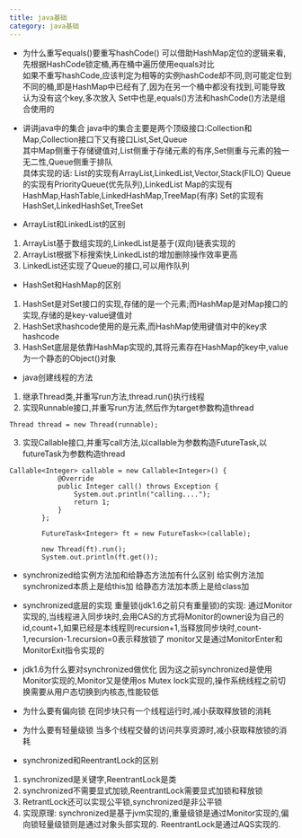 ```yaml
---
title: java基础
category: java基础
---
```

- 为什么重写equals()要重写hashCode()
可以借助HashMap定位的逻辑来看,先根据HashCode锁定桶,再在桶中遍历使用equals对比  
如果不重写hashCode,应该判定为相等的实例hashCode却不同,则可能定位到不同的桶,即是HashMap中已经有了,因为在另一个桶中都没有找到,可能导致认为没有这个key,多次放入
Set中也是,equals()方法和hashCode()方法是组合使用的

- 讲讲java中的集合
java中的集合主要是两个顶级接口:Collection和Map,Collection接口下又有接口List,Set,Queue  
其中Map侧重于存储键值对,List侧重于存储元素的有序,Set侧重与元素的独一无二性,Queue侧重于排队  
具体实现的话:
List的实现有ArrayList,LinkedList,Vector,Stack(FILO)
Queue的实现有PriorityQueue(优先队列),LinkedList
Map的实现有HashMap,HashTable,LinkedHashMap,TreeMap(有序)
Set的实现有HashSet,LinkedHashSet,TreeSet

- ArrayList和LinkedList的区别
1. ArrayList基于数组实现的,LinkedList是基于(双向)链表实现的
2. ArrayList根据下标搜索快,LinkedList的增加删除操作效率更高
3. LinkedList还实现了Queue的接口,可以用作队列

- HashSet和HashMap的区别
1. HashSet是对Set接口的实现,存储的是一个元素;而HashMap是对Map接口的实现,存储的是key-value键值对
2. HashSet求hashcode使用的是元素,而HashMap使用键值对中的key求hashcode
3. HashSet底层是依靠HashMap实现的,其将元素存在HashMap的key中,value为一个静态的Object()对象

- java创建线程的方法
1. 继承Thread类,并重写run方法,thread.run()执行线程
2. 实现Runnable接口,并重写run方法,然后作为target参数构造thread
```
Thread thread = new Thread(runnable);
```
3. 实现Callable接口,并重写call方法,以callable为参数构造FutureTask,以futureTask为参数构造thread
```
Callable<Integer> callable = new Callable<Integer>() {
            @Override
            public Integer call() throws Exception {
                System.out.println("calling....");
                return 1;
            }
        };

        FutureTask<Integer> ft = new FutureTask<>(callable);

        new Thread(ft).run();
        System.out.println(ft.get());
```

- synchronized给实例方法加和给静态方法加有什么区别
给实例方法加synchronized本质上是给this加
给静态方法加本质上是给class加

- synchronized底层的实现
重量锁(jdk1.6之前只有重量锁)的实现:  通过Monitor实现的,当线程进入同步块时,会用CAS的方式将Monitor的owner设为自己的id,count+1,如果已经是本线程则recursion+1,当释放同步块时,count-1,recursion-1.recursion=0表示释放锁了
monitor又是通过MonitorEnter和MonitorExit指令实现的  

- jdk1.6为什么要对synchronized做优化
因为这之前synchronized是使用Monitor实现的,Monitor又是使用os Mutex lock实现的,操作系统线程之前切换需要从用户态切换到内核态,性能较低

- 为什么要有偏向锁
在同步块只有一个线程运行时,减小获取释放锁的消耗

- 为什么要有轻量级锁
当多个线程交替的访问共享资源时,减小获取释放锁的消耗

- synchronized和ReentrantLock的区别
1. synchronized是关键字,ReentrantLock是类
2. synchronized不需要显式加锁,ReentrantLock需要显式加锁和释放锁
3. RetrantLock还可以实现公平锁,synchronized是非公平锁
4. 实现原理: synchronized是基于jvm实现的,重量级锁是通过Monitor实现的,偏向锁轻量级锁则是通过对象头部实现的. ReentrantLock是通过AQS实现的.

